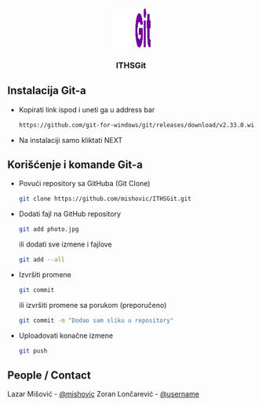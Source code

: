 <!-- PROJECT LOGO -->
<br />
<p align="center">
  <a href="https://github.com/mishovic/ITHSGit">
    <img src="git/assets/img/logo.png" alt="Logo" width="80" height="80">
  </a>
  <h3 align="center">ITHSGit</h3>
</p>

<!-- GETTING STARTED -->
## Instalacija Git-a

* Kopirati link ispod i uneti ga u address bar

  ```sh
  https://github.com/git-for-windows/git/releases/download/v2.33.0.windows.2/Git-2.33.0.2-64-bit.exe
  ```
* Na instalaciji samo kliktati NEXT  
<!-- USAGE EXAMPLES -->
## Korišćenje i komande Git-a

* Povući repository sa GitHuba (Git Clone)

  ```sh
  git clone https://github.com/mishovic/ITHSGit.git
  ```
* Dodati fajl na GitHub repository

  ```sh
  git add photo.jpg
  ```
  ili dodati sve izmene i fajlove
  ```sh
  git add --all
  ```
* Izvršiti promene 

  ```sh
  git commit 
  ```
  ili izvršiti promene sa porukom (preporučeno)
  ```sh
  git commit -m "Dodao sam sliku u repository"
  ```
* Uploadovati konačne izmene 

  ```sh
  git push
  ```
  
<!-- CONTACT -->
## People / Contact

Lazar Mišović - [@mishovic](https://github.com/mishovic)
Zoran Lončarević - [@username](https://github.com/)
